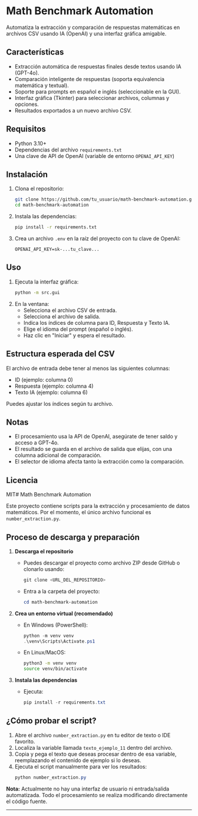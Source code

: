# Math Benchmark Automation

Automatiza la extracción y comparación de respuestas matemáticas en archivos CSV usando IA (OpenAI) y una interfaz gráfica amigable.

## Características
- Extracción automática de respuestas finales desde textos usando IA (GPT-4o).
- Comparación inteligente de respuestas (soporta equivalencia matemática y textual).
- Soporte para prompts en español e inglés (seleccionable en la GUI).
- Interfaz gráfica (Tkinter) para seleccionar archivos, columnas y opciones.
- Resultados exportados a un nuevo archivo CSV.

## Requisitos
- Python 3.10+
- Dependencias del archivo `requirements.txt`
- Una clave de API de OpenAI (variable de entorno `OPENAI_API_KEY`)

## Instalación
1. Clona el repositorio:
   ```bash
   git clone https://github.com/tu_usuario/math-benchmark-automation.git
   cd math-benchmark-automation
   ```
2. Instala las dependencias:
   ```bash
   pip install -r requirements.txt
   ```
3. Crea un archivo `.env` en la raíz del proyecto con tu clave de OpenAI:
   ```env
   OPENAI_API_KEY=sk-...tu_clave...
   ```

## Uso
1. Ejecuta la interfaz gráfica:
   ```bash
   python -m src.gui
   ```
2. En la ventana:
   - Selecciona el archivo CSV de entrada.
   - Selecciona el archivo de salida.
   - Indica los índices de columna para ID, Respuesta y Texto IA.
   - Elige el idioma del prompt (español o inglés).
   - Haz clic en "Iniciar" y espera el resultado.

## Estructura esperada del CSV
El archivo de entrada debe tener al menos las siguientes columnas:
- ID (ejemplo: columna 0)
- Respuesta (ejemplo: columna 4)
- Texto IA (ejemplo: columna 6)

Puedes ajustar los índices según tu archivo.

## Notas
- El procesamiento usa la API de OpenAI, asegúrate de tener saldo y acceso a GPT-4o.
- El resultado se guarda en el archivo de salida que elijas, con una columna adicional de comparación.
- El selector de idioma afecta tanto la extracción como la comparación.

## Licencia
MIT# Math Benchmark Automation

Este proyecto contiene scripts para la extracción y procesamiento de datos matemáticos. Por el momento, el único archivo funcional es `number_extraction.py`.

## Proceso de descarga y preparación

1. **Descarga el repositorio**
	 - Puedes descargar el proyecto como archivo ZIP desde GitHub o clonarlo usando:
		 ```powershell
		 git clone <URL_DEL_REPOSITORIO>
		 ```
	 - Entra a la carpeta del proyecto:
		 ```powershell
		 cd math-benchmark-automation
		 ```

2. **Crea un entorno virtual (recomendado)**
	 - En Windows (PowerShell):
		 ```powershell
		 python -m venv venv
		 .\venv\Scripts\Activate.ps1
		 ```
	 - En Linux/MacOS:
		 ```bash
		 python3 -m venv venv
		 source venv/bin/activate
		 ```

3. **Instala las dependencias**
	 - Ejecuta:
		 ```powershell
		 pip install -r requirements.txt
		 ```

## ¿Cómo probar el script?

1. Abre el archivo `number_extraction.py` en tu editor de texto o IDE favorito.
2. Localiza la variable llamada `texto_ejemplo_11` dentro del archivo.
3. Copia y pega el texto que deseas procesar dentro de esa variable, reemplazando el contenido de ejemplo si lo deseas.
4. Ejecuta el script manualmente para ver los resultados:
	 ```powershell
	 python number_extraction.py
	 ```

**Nota:** Actualmente no hay una interfaz de usuario ni entrada/salida automatizada. Todo el procesamiento se realiza modificando directamente el código fuente.

---

